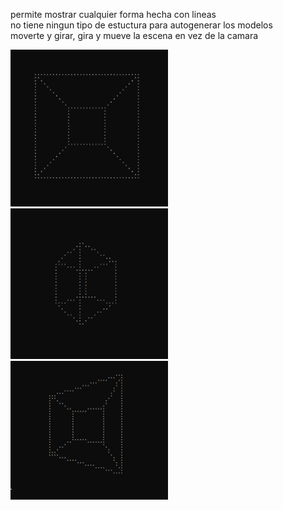 permite mostrar cualquier forma hecha con lineas<br>
no tiene ningun tipo de estuctura para autogenerar los modelos<br>
moverte y girar, gira y mueve la escena en vez de la camara<br>

<img src="https://github.com/GasparLiboreiro/motor3dprimitivo/blob/main/img/0.png" alt="cubo" width="50%"/>
<img src="https://github.com/GasparLiboreiro/motor3dprimitivo/blob/main/img/45.png" alt="45" width="50%"/>
<img src="https://github.com/GasparLiboreiro/motor3dprimitivo/blob/main/img/angulo.png" alt="angulo" width="50%"/>
